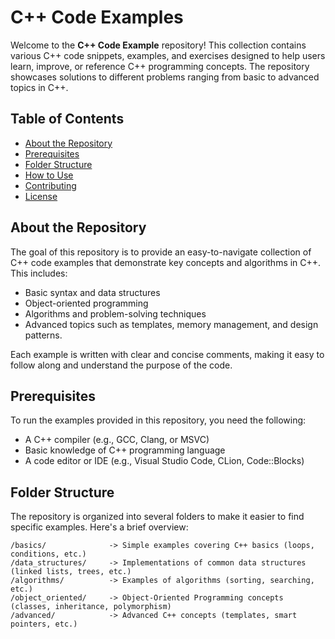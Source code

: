 # C++ Code Examples

Welcome to the **C++ Code Example** repository! This collection contains various C++ code snippets, examples, and exercises designed to help users learn, improve, or reference C++ programming concepts. The repository showcases solutions to different problems ranging from basic to advanced topics in C++.

## Table of Contents
- [About the Repository](#about-the-repository)
- [Prerequisites](#prerequisites)
- [Folder Structure](#folder-structure)
- [How to Use](#how-to-use)
- [Contributing](#contributing)
- [License](#license)

## About the Repository

The goal of this repository is to provide an easy-to-navigate collection of C++ code examples that demonstrate key concepts and algorithms in C++. This includes:
- Basic syntax and data structures
- Object-oriented programming
- Algorithms and problem-solving techniques
- Advanced topics such as templates, memory management, and design patterns.

Each example is written with clear and concise comments, making it easy to follow along and understand the purpose of the code.

## Prerequisites

To run the examples provided in this repository, you need the following:
- A C++ compiler (e.g., GCC, Clang, or MSVC)
- Basic knowledge of C++ programming language
- A code editor or IDE (e.g., Visual Studio Code, CLion, Code::Blocks)

## Folder Structure

The repository is organized into several folders to make it easier to find specific examples. Here's a brief overview:

```plaintext
/basics/              -> Simple examples covering C++ basics (loops, conditions, etc.)
/data_structures/     -> Implementations of common data structures (linked lists, trees, etc.)
/algorithms/          -> Examples of algorithms (sorting, searching, etc.)
/object_oriented/     -> Object-Oriented Programming concepts (classes, inheritance, polymorphism)
/advanced/            -> Advanced C++ concepts (templates, smart pointers, etc.)
